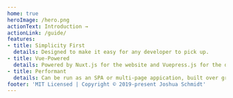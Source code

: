 ```yaml
---
home: true
heroImage: /hero.png
actionText: Introduction →
actionLink: /guide/
features:
- title: Simplicity First
  details: Designed to make it easy for any developer to pick up.
- title: Vue-Powered
  details: Powered by Nuxt.js for the website and Vuepress.js for the documentation
- title: Performant
  details: Can be run as an SPA or multi-page appication, built over graphql
footer: 'MIT Licensed | Copyright © 2019-present Joshua Schmidt'
---
```

